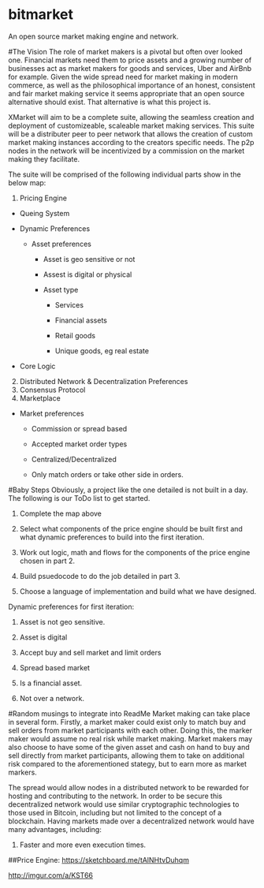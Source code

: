 # bitmarket
An open source market making engine and network. 

#The Vision
The role of market makers is a pivotal but often over looked one. Financial markets need them to price assets and a growing number of businesses act as market makers for goods and services, Uber and AirBnb for example. Given the wide spread need for market making in modern commerce, as well as the philosophical importance of an honest, consistent and fair market making service it seems appropriate that an open source alternative should exist. That alternative is what this project is. 

XMarket will aim to be a complete suite, allowing the seamless creation and deployment of customizeable, scaleable market making services. This suite will be a distributer peer to peer network that allows the creation of custom market making instances according to the creators specific needs. The p2p nodes in the network will be incentivized by a commission on the market making they facilitate. 

The suite will be comprised of the following individual parts show in the below map:

1. Pricing Engine

  * Queing System

  * Dynamic Preferences
    
    * Asset preferences

      * Asset is geo sensitive or not
    
      * Assest is digital or physical
      
      * Asset type
      
        * Services
        
        * Financial assets
        
        * Retail goods
        
        * Unique goods, eg real estate
        
  * Core Logic
2. Distributed Network & Decentralization Preferences
3. Consensus Protocol
4. Marketplace 
  * Market preferences

     * Commission or spread based
    
     * Accepted market order types 
       
     * Centralized/Decentralized
       
     * Only match orders or take other side in orders. 

#Baby Steps
Obviously, a project like the one detailed is not built in a day. The following is our ToDo list to get started.

1. Complete the map above

2. Select what components of the price engine should be built first and what dynamic preferences to build into the first iteration. 

3. Work out logic, math and flows for the components of the price engine chosen in part 2.

4. Build psuedocode to do the job detailed in part 3.

5. Choose a language of implementation and build what we have designed.

Dynamic preferences for first iteration:

1. Asset is not geo sensitive. 

2. Asset is digital

3. Accept buy and sell market and limit orders 

4. Spread based market

5. Is a financial asset.

6. Not over a network.


#Random musings to integrate into ReadMe
Market making can take place in several form. Firstly, a market maker could exist only to match buy and sell orders from market participants with each other. Doing this, the marker maker would assume no real risk while market making. Market makers may also choose to have some of the given asset and cash on hand to buy and sell directly from market participants, allowing them to take on additional risk compared to the aforementioned stategy, but to earn more as market markers. 

The spread would allow nodes in a distributed network to be rewarded for hosting and contributing to the network. In order to be secure this decentralized network would use similar cryptographic technologies to those used in Bitcoin, including but not limited to the concept of a blockchain. Having markets made over a decentralized network would have many advantages, including:

1. Faster and more even execution times. 


##Price Engine: 
https://sketchboard.me/tAlNHtvDuhqm

http://imgur.com/a/KST66



